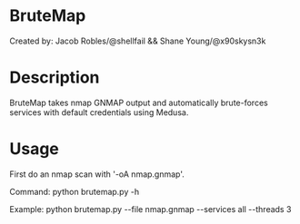 # BruteMap
Created by: Jacob Robles/@shellfail && Shane Young/@x90skysn3k

# Description
BruteMap takes nmap GNMAP output and automatically brute-forces services with default credentials using Medusa. 

# Usage
First do an nmap scan with '-oA nmap.gnmap'.

Command: python brutemap.py -h

Example: python brutemap.py --file nmap.gnmap --services all --threads 3
